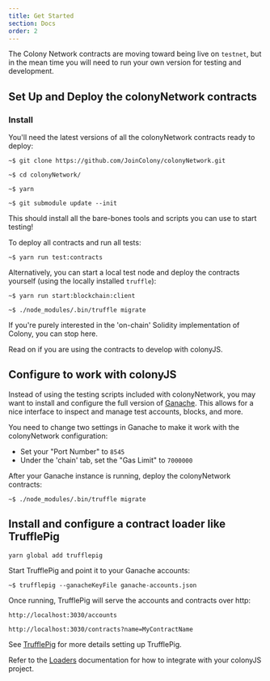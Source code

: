 ```yaml
---
title: Get Started
section: Docs
order: 2
---
```


The Colony Network contracts are moving toward being live on `testnet`, but in the mean time you will need to run your own version for testing and development.

## Set Up and Deploy the colonyNetwork contracts

### Install
You'll need the latest versions of all the colonyNetwork contracts ready to deploy:

```
~$ git clone https://github.com/JoinColony/colonyNetwork.git

~$ cd colonyNetwork/

~$ yarn

~$ git submodule update --init
```

This should install all the bare-bones tools and scripts you can use to start testing!

To deploy all contracts and run all tests:
```
~$ yarn run test:contracts

```

Alternatively, you can start a local test node and deploy the contracts yourself (using the locally installed `truffle`):
```
~$ yarn run start:blockchain:client

~$ ./node_modules/.bin/truffle migrate
```

If you're purely interested in the 'on-chain' Solidity implementation of Colony, you can stop here.

Read on if you are using the contracts to develop with colonyJS.

## Configure to work with colonyJS

Instead of using the testing scripts included with colonyNetwork, you may want to install and configure the full version of [Ganache](https://github.com/trufflesuite/ganache). This allows for a nice interface to inspect and manage test accounts, blocks, and more.

You need to change two settings in Ganache to make it work with the colonyNetwork configuration:

* Set your "Port Number" to `8545`
* Under the 'chain' tab, set the "Gas Limit" to `7000000`

After your Ganache instance is running, deploy the colonyNetwork contracts:
```
~$ ./node_modules/.bin/truffle migrate
```

## Install and configure a contract loader like TrufflePig

```
yarn global add trufflepig
```

Start TrufflePig and point it to your Ganache accounts:
```
~$ trufflepig --ganacheKeyFile ganache-accounts.json
```

Once running, TrufflePig will serve the accounts and contracts over http:
```
http://localhost:3030/accounts
```
```
http://localhost:3030/contracts?name=MyContractName
```

See [TrufflePig](https://github.com/JoinColony/trufflepig) for more details setting up TrufflePig.

Refer to the [Loaders](/colonyjs/docs-loaders/) documentation for how to integrate with your colonyJS project.
